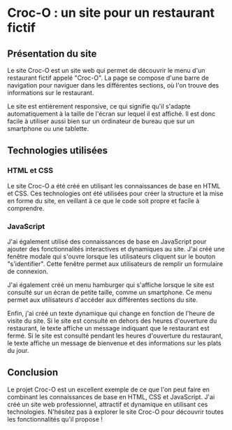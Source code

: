 # Croc-O : un site pour un restaurant fictif

## Présentation du site

Le site Croc-O est un site web qui permet de découvrir le menu d'un restaurant fictif appelé "Croc-O". La page se compose d'une barre de navigation pour naviguer dans les différentes sections, où l'on trouve des informations sur le restaurant.

Le site est entièrement responsive, ce qui signifie qu'il s'adapte automatiquement à la taille de l'écran sur lequel il est affiché. Il est donc facile à utiliser aussi bien sur un ordinateur de bureau que sur un smartphone ou une tablette.

## Technologies utilisées

### HTML et CSS

Le site Croc-O a été créé en utilisant les connaissances de base en HTML et CSS. Ces technologies ont été utilisées pour créer la structure et la mise en forme du site, en veillant à ce que le code soit propre et facile à comprendre.

### JavaScript

J'ai également utilisé des connaissances de base en JavaScript pour ajouter des fonctionnalités interactives et dynamiques au site. J'ai créé une fenêtre modale qui s'ouvre lorsque les utilisateurs cliquent sur le bouton "s'identifier". Cette fenêtre permet aux utilisateurs de remplir un formulaire de connexion.

J'ai également créé un menu hamburger qui s'affiche lorsque le site est consulté sur un écran de petite taille, comme un smartphone. Ce menu permet aux utilisateurs d'accéder aux différentes sections du site.

Enfin, j'ai créé un texte dynamique qui change en fonction de l'heure de visite du site. Si le site est consulté en dehors des heures d'ouverture du restaurant, le texte affiche un message indiquant que le restaurant est fermé. Si le site est consulté pendant les heures d'ouverture du restaurant, le texte affiche un message de bienvenue et des informations sur les plats du jour.

## Conclusion

Le projet Croc-O est un excellent exemple de ce que l'on peut faire en combinant les connaissances de base en HTML, CSS et JavaScript. J'ai créé un site web professionnel, attractif et dynamique en utilisant ces technologies. N'hésitez pas à explorer le site Croc-O pour découvrir toutes les fonctionnalités qu'il propose !
